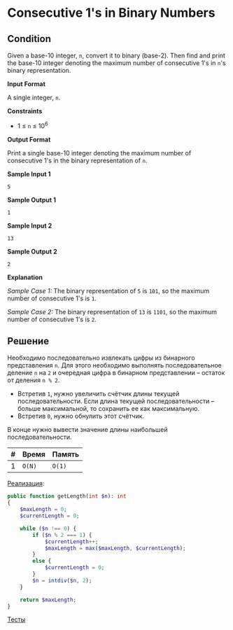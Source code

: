 # Consecutive 1's in Binary Numbers

## Condition

Given a base-10 integer, `n`, convert it to binary (base-2). Then find and print the base-10 integer denoting the maximum number of consecutive 1's in `n`'s binary representation.

**Input Format**

A single integer, `n`.

**Constraints**

- 1 ≤ `n` ≤ 10<sup>6</sup>

**Output Format**

Print a single base-10 integer denoting the maximum number of consecutive 1's in the binary representation of `n`.

**Sample Input 1**

```
5
```

**Sample Output 1**

```
1
```

**Sample Input 2**

```
13
```

**Sample Output 2**

```
2
```

**Explanation**

*Sample Case 1:*
The binary representation of `5` is `101`, so the maximum number of consecutive 1's is `1`.

*Sample Case 2:*
The binary representation of `13` is `1101`, so the maximum number of consecutive 1's is `2`.

## Решение

Необходимо последовательно извлекать цифры из бинарного представления `n`. Для этого необходимо выполнять последовательное деление `n` на `2` и очередная цифра в бинарном представлении – остаток от деления `n % 2`. 

- Встретив `1`, нужно увеличить счётчик длины текущей последовательности. Если длина текущей последовательности – больше максимальной, то сохранить ее как максимальную.
- Встретив `0`, нужно обнулить этот счётчик. 

В конце нужно вывести значение длины наибольшей последовательности.

| #    | Время  | Память |
| ---- | ------ | ------ |
| 1    | `O(N)` | `O(1)` |

[Реализация](Solution.php):

```php
public function getLength(int $n): int
{
    $maxLength = 0;
    $currentLength = 0;

    while ($n !== 0) {
        if ($n % 2 === 1) {
            $currentLength++;
            $maxLength = max($maxLength, $currentLength);
        }
        else {
            $currentLength = 0;
        }
        $n = intdiv($n, 2);
    }

    return $maxLength;
}
```

[Тесты](./../../tests/ConsecutiveOnesInBinaryNumbers/SolutionTest.php)

